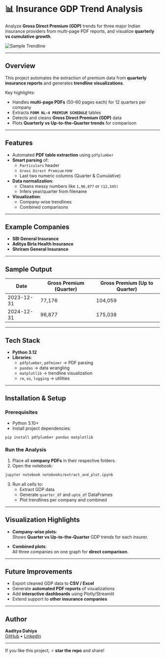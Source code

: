 # 📊 Insurance GDP Trend Analysis

Analyze **Gross Direct Premium (GDP)** trends for three major Indian insurance providers from multi-page PDF reports, and visualize **quarterly vs cumulative growth**.

![Sample Trendline](https://github.com/twoChar/EDME-Insurance-GDP-Analysis/blob/main/output.png)  


---

## Overview

This project automates the extraction of premium data from **quarterly insurance reports** and generates **trendline visualizations**.

Key highlights:

- Handles **multi-page PDFs** (50–60 pages each) for 12 quarters per company  
- Extracts **`FORM NL-4 PREMIUM SCHEDULE`** tables  
- Detects and cleans **Gross Direct Premium (GDP)** data  
- Plots **Quarterly vs Up-to-the-Quarter trends** for comparison

---

## Features

- Automated **PDF table extraction** using `pdfplumber`
- **Smart parsing** of:
  - `Particulars` header
  - `Gross Direct Premium` row
  - Last two numeric columns (Quarter & Cumulative)
- **Data normalization**:
  - Cleans messy numbers like `1,96,877` or `(12,345)`  
  - Infers year/quarter from filename
- **Visualization**:
  - Company-wise trendlines
  - Combined comparisons

---

## Example Companies

- **SBI General Insurance**
- **Aditya Birla Health Insurance**
- **Shriram General Insurance**

---

## Sample Output

| Date       | Gross Premium (Quarter) | Gross Premium (Up to Quarter) |
|------------|--------------------------|-------------------------------|
| 2023-12-31 | 77,176                   | 104,059                       |
| 2024-12-31 | 96,877                   | 175,038                       |

---

## Tech Stack

- **Python 3.12**
- **Libraries**:
  - `pdfplumber`, `pdfminer` → PDF parsing
  - `pandas` → data wrangling
  - `matplotlib` → trendline visualization
  - `re`, `os`, `logging` → utilities






---

## Installation & Setup

### Prerequisites

- Python 3.10+
- Install project dependencies:

```bash
pip install pdfplumber pandas matplotlib
```

### Run the Analysis

1. Place all **company PDFs** in their respective folders.
2. Open the notebook:

```bash
jupyter notebook notebooks/extract_and_plot.ipynb
```

3. Run all cells to:
   - Extract GDP data
   - Generate `quarter_df` and `upto_df` DataFrames
   - Plot trendlines per company and combined

---

## Visualization Highlights

- **Company-wise plots**:  
  Shows **Quarter vs Up-to-the-Quarter** GDP trends for each insurer.

- **Combined plots**:  
  All three companies on one graph for **direct comparison**.

---

## Future Improvements

- Export cleaned GDP data to **CSV / Excel**
- Generate **automated PDF reports** of visualizations
- Add **interactive dashboards** using Plotly/Streamlit
- Extend support to **other insurance companies**

---

## Author

**Aaditya Dahiya**  
[GitHub](https://github.com/Aaditya1617) • [LinkedIn](https://www.linkedin.com/in/aaditya-dahiya-100755229a)

---

If you like this project, ⭐ **star the repo** and share!
